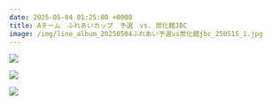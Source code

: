 ```yaml
---
date: 2025-05-04 01:25:00 +0000
title: Aチーム　ふれあいカップ　予選　vs. 崇化館JBC
image: /img/line_album_20250504ふれあい予選vs崇化館jbc_250515_1.jpg
---
```

![](/img/line_album_20250504ふれあい予選vs崇化館jbc_250515_2.jpg)

![](/img/line_album_20250504ふれあい予選vs崇化館jbc_250515_3.jpg)

![](/img/line_album_20250504ふれあい予選vs崇化館jbc_250515_4.jpg)
